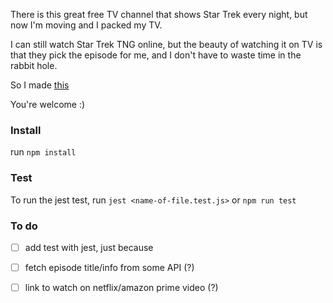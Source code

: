 There is this great free TV channel that shows Star Trek every night, but now I'm moving and I packed my TV.

I can still watch Star Trek TNG online, but the beauty of watching it on TV is that they pick the episode for me, and I don't have to waste time in the rabbit hole.

So I made [this](http://www.tuskerette.com/projects/tng-episode-picker)

You're welcome :)

### Install
run `npm install`

### Test
To run the jest test, run `jest <name-of-file.test.js>`
or `npm run test`

### To do
- [ ] add test with jest, just because
- [ ] fetch episode title/info from some API (?)
- [ ] link to watch on netflix/amazon prime video (?)

